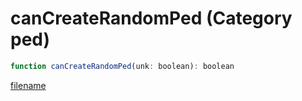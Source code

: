 # canCreateRandomPed (Category ped)

```js
function canCreateRandomPed(unk: boolean): boolean
```

[filename](canCreateRandomPed_m.md ':include')